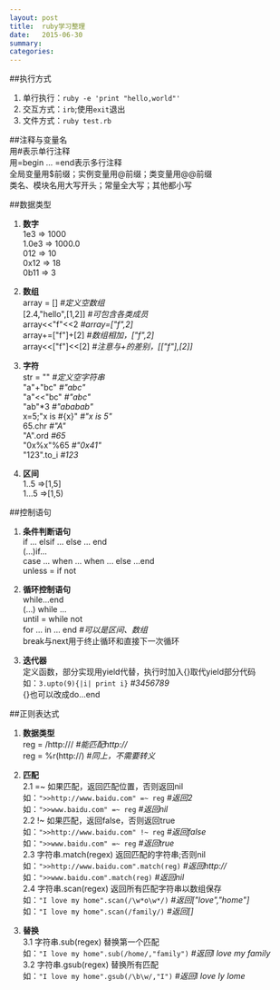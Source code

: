 ```yaml
---
layout: post
title:  ruby学习整理
date:   2015-06-30
summary:
categories:
---
```

##执行方式  
1. 单行执行：`ruby -e 'print "hello,world"'`  
2. 交互方式：`irb`;使用`exit`退出  
3. 文件方式：`ruby test.rb`

##注释与变量名  
用#表示单行注释  
用=begin ... =end表示多行注释  
全局变量用$前缀；实例变量用@前缀；类变量用@@前缀  
类名、模块名用大写开头；常量全大写；其他都小写  

##数据类型
1. **数字**  
1e3   => 1000  
1.0e3 => 1000.0  
012   => 10  
0x12  => 18  
0b11  => 3  

2. **数组**  
array = [] *#定义空数组*  
[2.4,"hello",[1,2]] *#可包含各类成员*  
array<<"f"<<2 *#array=["f",2]*  
array+=["f"]+[2] *#数组相加，["f",2]*  
array<<["f"]<<[2] *#注意与+的差别，[["f"],[2]]*  

3. **字符**  
str = "" *#定义空字符串*  
"a"+"bc" *#"abc"*  
"a"<<"bc" *#"abc"*  
"ab"*3 *#"ababab"*  
x=5;"x is #{x}" *#"x is 5"*  
65.chr *#"A"*  
"A".ord *#65*  
"0x%x"%65 *#"0x41"*  
"123".to_i *#123*  
 
4. **区间**  
1..5 =>[1,5]  
1...5 =>[1,5)

##控制语句
1. **条件判断语句**  
if ... elsif ... else ... end  
(...)if...  
case ... when ... when ... else ...end  
unless = if not  

2. **循环控制语句**  
while...end  
(...) while ...  
until = while not  
for ... in ... end  *#可以是区间、数组*  
break与next用于终止循环和直接下一次循环  

3. **迭代器**  
定义函数，部分实现用yield代替，执行时加入{}取代yield部分代码  
如：`3.upto(9){|i| print i}`  *#3456789*  
{}也可以改成do...end  

##正则表达式  
1. **数据类型**  
reg = /http:\/\// *#能匹配http://*  
reg = %r(http://) *#同上，不需要转义*  

2. **匹配**  
2.1  =~ 如果匹配，返回匹配位置，否则返回nil  
如：`">>http://www.baidu.com" =~ reg` *#返回2*  
如：`">>www.baidu.com" =~ reg` *#返回nil*  
2.2  !~ 如果匹配，返回false，否则返回true  
如：`">>http://www.baidu.com" !~ reg` *#返回false*  
如：`">>www.baidu.com" =~ reg` *#返回true*  
2.3 字符串.match(regex) 返回匹配的字符串;否则nil  
如：`">>http://www.baidu.com".match(reg)` *#返回http://*  
如：`">>www.baidu.com".match(reg)` *#返回nil*  
2.4 字符串.scan(regex) 返回所有匹配字符串以数组保存  
如：`"I love my home".scan(/\w*o\w*/)` *#返回["love","home"]*  
如：`"I love my home".scan(/family/)` *#返回[]*  

3. **替换**  
3.1 字符串.sub(regex) 替换第一个匹配  
如：`"I love my home".sub(/home/,"family")` *#返回I love my family*  
3.2 字符串.gsub(regex) 替换所有匹配  
如：`"I love my home".gsub(/\b\w/,"I")` *#返回I Iove Iy Iome*  
